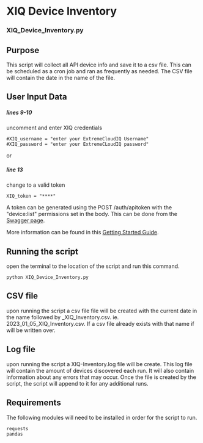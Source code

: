 # XIQ Device Inventory
### XIQ_Device_Inventory.py
## Purpose
This script will collect all API device info and save it to a csv file. This can be scheduled as a cron job and ran as frequently as needed. The CSV file will contain the date in the name of the file.

## User Input Data
##### lines 9-10
uncomment and enter XIQ credentials 
```
#XIQ_username = "enter your ExtremeCloudIQ Username"
#XIQ_password = "enter your ExtremeCLoudIQ password"
```
or 
##### line 13
change to a valid token
```
XIQ_token = "****"
```
A token can be generated using the POST /auth/apitoken with the "device:list" permissions set in the body. This can be done from the [Swagger page](https://api.extremecloudiq.com/swagger-ui/index.html?configUrl=/openapi/swagger-config&layout=BaseLayout#/Authorization/generateApiToken).

More information can be found in this [Getting Started Guide](https://extremeportal.force.com/ExtrArticleDetail?an=000102173).


## Running the script
open the terminal to the location of the script and run this command.

```
python XIQ_Device_Inventory.py
```
## CSV file
upon running the script a csv file file will be created with the current date in the name followed by _XIQ_Inventory.csv. ie. 2023_01_05_XIQ_Inventory.csv. If a csv file already exists with that name if will be written over.

## Log file
upon running the script a XIQ-Inventory.log file will be create. This log file will contain the amount of devices discovered each run. It will also contain information about any errors that may occur. Once the file is created by the script, the script will append to it for any additional runs.

## Requirements
The following modules will need to be installed in order for the script to run.
```
requests
pandas
```